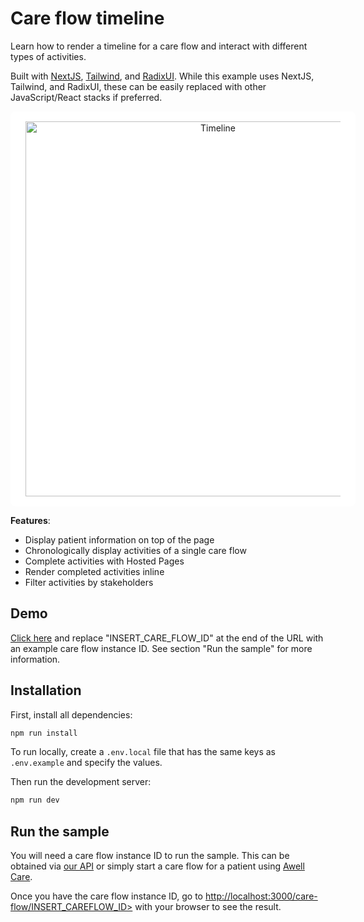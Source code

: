# Care flow timeline

Learn how to render a timeline for a care flow and interact with different types of activities.

Built with [NextJS](https://nextjs.org/), [Tailwind](https://tailwindcss.com/), and [RadixUI](radix-ui.com). While this example uses NextJS, Tailwind, and RadixUI, these can be easily replaced with other JavaScript/React stacks if preferred.

<p align="center">
    <img src="https://res.cloudinary.com/da7x4rzl4/image/upload/v1721679813/Developer%20portal/github-timeline.png" alt="Timeline" width="600" style="background: #fff; padding: 1rem 1.5rem; border-radius: 8px;" />
</p>

**Features**:

- Display patient information on top of the page
- Chronologically display activities of a single care flow
- Complete activities with Hosted Pages
- Render completed activities inline
- Filter activities by stakeholders

## Demo

[Click here](https://care-flow-timeline.vercel.app/care-flow/INSERT_CARE_FLOW_ID) and replace "INSERT_CARE_FLOW_ID" at the end of the URL with an example care flow instance ID. See section "Run the sample" for more information.

## Installation

First, install all dependencies:

```bash
npm run install
```

To run locally, create a `.env.local` file that has the same keys as `.env.example` and specify the values.

Then run the development server:

```bash
npm run dev
```

## Run the sample

You will need a care flow instance ID to run the sample. This can be obtained via [our API](https://developers.awellhealth.com/awell-orchestration/api-reference/mutations/start-pathway) or simply start a care flow for a patient using [Awell Care](https://care.sandbox.awellhealth.com/).

Once you have the care flow instance ID, go to [http://localhost:3000/care-flow/INSERT_CAREFLOW_ID>](http://localhost:3000/care-flow/INSERT_CAREFLOW_ID) with your browser to see the result.
